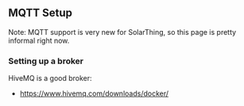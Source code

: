 ## MQTT Setup
Note: MQTT support is very new for SolarThing, so this page is pretty informal right now.


### Setting up a broker
HiveMQ is a good broker:
* https://www.hivemq.com/downloads/docker/
